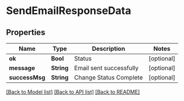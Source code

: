 # SendEmailResponseData

## Properties
Name | Type | Description | Notes
------------ | ------------- | ------------- | -------------
**ok** | **Bool** | Status | [optional] 
**message** | **String** | Email sent successfully | [optional] 
**successMsg** | **String** | Change Status Complete | [optional] 

[[Back to Model list]](../README.md#documentation-for-models) [[Back to API list]](../README.md#documentation-for-api-endpoints) [[Back to README]](../README.md)


